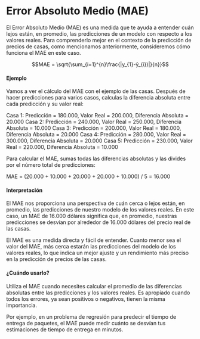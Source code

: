 # Error Absoluto Medio (MAE)	
El Error Absoluto Medio (MAE) es una medida que te ayuda a entender cuán lejos están, en promedio, las predicciones de un modelo con respecto a los valores reales. Para comprenderlo mejor en el contexto de la predicción de precios de casas, como mencionamos anteriormente, consideremos cómo funciona el MAE en este caso.

$$MAE = \sqrt{\sum_{i=1}^{n}\frac{|y_{1}-ŷ_{i})|}{n}}$$


#### Ejemplo
Vamos a ver el cálculo del MAE con el ejemplo de las casas. Después de hacer predicciones para varios casos, calculas la diferencia absoluta entre cada predicción y su valor real:

Casa 1: Predicción = 180.000, Valor Real = 200.000, Diferencia Absoluta = 20.000
Casa 2: Predicción = 240.000, Valor Real = 250.000, Diferencia Absoluta = 10.000
Casa 3: Predicción = 200.000, Valor Real = 180.000, Diferencia Absoluta = 20.000
Casa 4: Predicción = 280.000, Valor Real = 300.000, Diferencia Absoluta = 20.000
Casa 5: Predicción = 230.000, Valor Real = 220.000, Diferencia Absoluta = 10.000

Para calcular el MAE, sumas todas las diferencias absolutas y las divides por el número total de predicciones:

MAE = (20.000 + 10.000 + 20.000 + 20.000 + 10.000) / 5 = 16.000


#### Interpretación
El MAE nos proporciona una perspectiva de cuán cerca o lejos están, en promedio, las predicciones de nuestro modelo de los valores reales. En este caso, un MAE de 16.000 dólares significa que, en promedio, nuestras predicciones se desvían por alrededor de 16.000 dólares del precio real de las casas.

El MAE es una medida directa y fácil de entender. Cuanto menor sea el valor del MAE, más cerca estarán las predicciones del modelo de los valores reales, lo que indica un mejor ajuste y un rendimiento más preciso en la predicción de precios de las casas.


#### ¿Cuándo usarlo?
Utiliza el MAE cuando necesites calcular el promedio de las diferencias absolutas entre las predicciones y los valores reales. Es apropiado cuando todos los errores, ya sean positivos o negativos, tienen la misma importancia.

Por ejemplo, en un problema de regresión para predecir el tiempo de entrega de paquetes, el MAE puede medir cuánto se desvían tus estimaciones de tiempo de entrega en minutos.